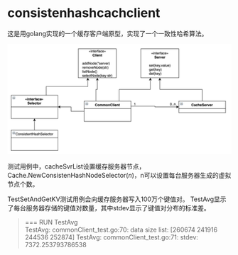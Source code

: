 # consistenhashcachclient

这是用golang实现的一个缓存客户端原型，实现了一个一致性哈希算法。

![uml](./uml.png)

测试用例中，cacheSvrList设置缓存服务器节点，Cache.NewConsistenHashNodeSelector(*n*)，n可以设置每台服务器生成的虚拟节点个数。

TestSetAndGetKV测试用例会向缓存服务器写入100万个键值对。
TestAvg显示了每台服务器存储的键值对数量，其中stdev显示了键值对分布的标准差。
> === RUN   TestAvg  
>      TestAvg: commonClient_test.go:70: data size list: [260674 241916 244536 252874]
>      TestAvg: commonClient_test.go:71: stdev: 7372.253793786538